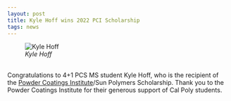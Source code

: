 ```yaml
---
layout: post
title: Kyle Hoff wins 2022 PCI Scholarship
tags: news
---
```


<figure>
  <img src="https://lesliehamachi.github.io/images/Kyle_Hoff.png" alt="Kyle Hoff" title="Kyle Hoff">
  <figcaption><em>Kyle Hoff</em></figcaption>
</figure>   
<br>
Congratulations to 4+1 PCS MS student Kyle Hoff, who is the recipient of the <a href="https://www.powdercoating.org/page/Scholarship">Powder Coatings Institute</a>/Sun Polymers Scholarship. Thank you to the Powder Coatings Institute for their generous support of Cal Poly students.
